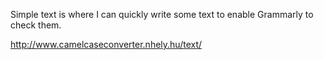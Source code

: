 Simple text is where I can quickly write some text to enable Grammarly to check them.

http://www.camelcaseconverter.nhely.hu/text/
